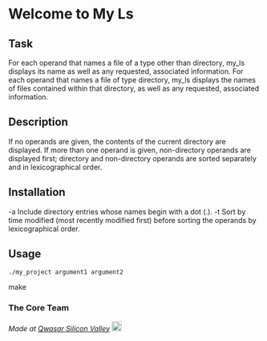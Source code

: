 # Welcome to My Ls

## Task
For each operand that names a file of a type other than directory, my_ls displays its name as well as any requested,
 associated information. For each operand that names a file of type directory, my_ls displays the names of files contained
  within that directory, as well as any requested, associated information.

## Description
If no operands are given, the contents of the current directory are displayed. 
If more than one operand is given, non-directory operands are displayed first; directory 
and non-directory operands are sorted separately and in lexicographical order.

## Installation
-a Include directory entries whose names begin with a dot (.).
-t Sort by time modified (most recently modified first) before sorting the operands by lexicographical order.

## Usage
```
./my_project argument1 argument2
```
make

### The Core Team


<span><i>Made at <a href='https://qwasar.io'>Qwasar Silicon Valley</a></i></span>
<span><img alt='Qwasar Silicon Valley Logo' src='https://storage.googleapis.com/qwasar-public/qwasar-logo_50x50.png' width='20px'></span>
